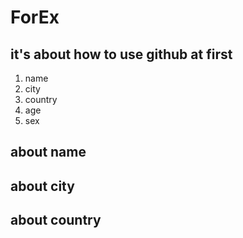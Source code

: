 # ForEx
## it's about how to use github at first

1. name
1. city
1. country
1. age
1. sex

## about name

## about city

## about country
